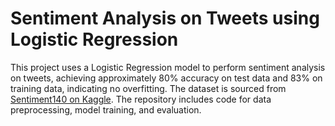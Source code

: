 # Sentiment Analysis on Tweets using Logistic Regression
This project uses a Logistic Regression model to perform sentiment analysis on tweets, achieving approximately 80% accuracy on test data and 83% on training data, indicating no overfitting. The dataset is sourced from [Sentiment140 on Kaggle](https://www.kaggle.com/datasets/kazanova/sentiment140). The repository includes code for data preprocessing, model training, and evaluation.
